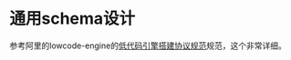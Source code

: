 # 通用schema设计

参考阿里的lowcode-engine的[低代码引擎搭建协议规范](https://lowcode-engine.cn/site/docs/specs/lowcode-spec)规范，这个非常详细。

